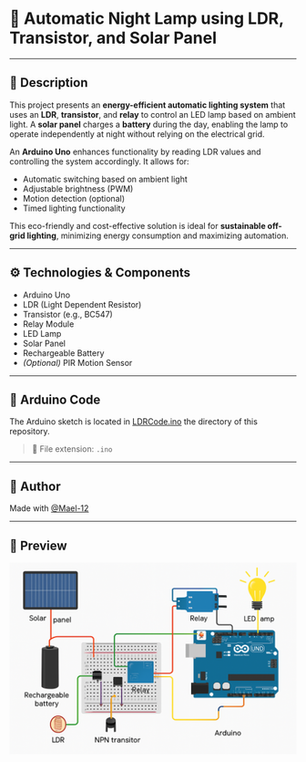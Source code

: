 # 🌙 Automatic Night Lamp using LDR, Transistor, and Solar Panel



---

## 📝 Description

This project presents an **energy-efficient automatic lighting system** that uses an **LDR**, **transistor**, and **relay** to control an LED lamp based on ambient light. A **solar panel** charges a **battery** during the day, enabling the lamp to operate independently at night without relying on the electrical grid.

An **Arduino Uno** enhances functionality by reading LDR values and controlling the system accordingly. It allows for:

- Automatic switching based on ambient light  
- Adjustable brightness (PWM)  
- Motion detection (optional)  
- Timed lighting functionality  

This eco-friendly and cost-effective solution is ideal for **sustainable off-grid lighting**, minimizing energy consumption and maximizing automation.

---

## ⚙️ Technologies & Components

- Arduino Uno  
- LDR (Light Dependent Resistor)  
- Transistor (e.g., BC547)  
- Relay Module  
- LED Lamp  
- Solar Panel  
- Rechargeable Battery  
- *(Optional)* PIR Motion Sensor  

---

## 📁 Arduino Code

The Arduino sketch is located in <a href="LDRCode.ino" target="_blank">LDRCode.ino</a> the  directory of this repository.  
> 📌 File extension: `.ino`

---

## 👤 Author

Made with [@Mael-12](https://github.com/Mael-12)

---

## 📸 Preview

<a href="#" target="_blank">
    <img src="image.png" alt="Agent_secret">
</a>
